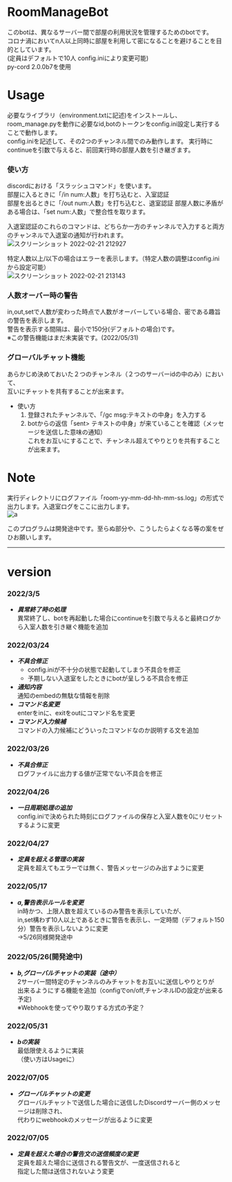 # RoomManageBot
このbotは、異なるサーバー間で部屋の利用状況を管理するためのbotです。  
コロナ渦においてn人以上同時に部屋を利用して密になることを避けることを目的としています。  
(定員はデフォルトで10人 config.iniにより変更可能)  
py-cord 2.0.0b7を使用  

# Usage
必要なライブラリ（environment.txtに記述)をインストールし、room_manage.pyを動作に必要なid,botのトークンをconfig.ini設定し実行することで動作します。  
config.iniを記述して、その2つのチャンネル間でのみ動作します。
実行時にcontinueを引数で与えると、前回実行時の部屋人数を引き継ぎます。

### 使い方
discordにおける「スラッシュコマンド」を使います。  
部屋に入るときに「/in num:人数」を打ち込むと、入室認証  
部屋を出るときに「/out num:人数」を打ち込むと、退室認証
部屋人数に矛盾がある場合は、「set num:人数」で整合性を取ります。

入退室認証のこれらのコマンドは、どちらか一方のチャンネルで入力すると両方のチャンネルで入退室の通知が行われます。  
![スクリーンショット 2022-02-21 212927](https://user-images.githubusercontent.com/84169441/154955585-a3ba2edd-e0f5-4ac7-9af5-daf4a1d93ef0.png)  

特定人数以上/以下の場合はエラーを表示します。（特定人数の調整はconfig.iniから設定可能）  
![スクリーンショット 2022-02-21 213143](https://user-images.githubusercontent.com/84169441/154955797-f8db6d5d-2284-4b7a-921a-f46da4d46f18.png)

### 人数オーバー時の警告
in,out,setで人数が変わった時点で人数がオーバーしている場合、密である趣旨の警告を表示します。  
警告を表示する間隔は、最小で150分(デフォルトの場合)です。  
※この警告機能はまだ未実装です。(2022/05/31)  

### グローバルチャット機能
あらかじめ決めておいた２つのチャンネル（２つのサーバーidの中のみ）において、  
互いにチャットを共有することが出来ます。  
- 使い方  
  1. 登録されたチャンネルで、「/gc msg:テキストの中身」を入力する  
  2. botからの返信「sent> テキストの中身」が来ていることを確認（メッセージを送信した意味の通知）  
これをお互いにすることで、チャンネル超えてやりとりを共有することが出来ます。  
 
# Note
実行ディレクトリにログファイル「room-yy-mm-dd-hh-mm-ss.log」の形式で出力します。入退室ログをここに出力します。  
![a](https://user-images.githubusercontent.com/84169441/154956338-6c9e3289-a5f6-47c1-af4a-587504a146f8.png)  
 
このプログラムは開発途中です。至らぬ部分や、こうしたらよくなる等の案をぜひお願いします。  

*    *    *
# version
### 2022/3/5  
- ***異常終了時の処理***  
異常終了し、botを再起動した場合にcontinueを引数で与えると最終ログから入室人数を引き継ぐ機能を追加  
  
### 2022/03/24
- ***不具合修正***  
    - config.iniが不十分の状態で起動してしまう不具合を修正  
    - 予期しない入退室をしたときにbotが呈しうる不具合を修正
- ***通知内容***  
通知のembedの無駄な情報を削除  
- ***コマンド名変更***  
enterをinに、exitをoutにコマンド名を変更  
- ***コマンド入力候補***  
コマンドの入力候補にどういったコマンドなのか説明する文を追加  

### 2022/03/26
- ***不具合修正***  
ログファイルに出力する値が正常でない不具合を修正  

### 2022/04/26
- ***一日周期処理の追加***  
config.iniで決められた時刻にログファイルの保存と入室人数を0にリセットするように変更  

### 2022/04/27
- ***定員を超える管理の実装***  
定員を超えてもエラーでは無く、警告メッセージのみ出すように変更  

### 2022/05/17
- ***a,警告表示ルールを変更***  
in時かつ、上限人数を超えているのみ警告を表示していたが、  
in,set構わず10人以上であるときに警告を表示し、一定時間（デフォルト150分）警告を表示しないように変更  
→5/26同様開発途中  

### 2022/05/26(開発途中)
- ***b,グローバルチャットの実装（途中）***  
2サーバー間特定のチャンネルのみチャットをお互いに送信しやりとりが  
出来るようにする機能を追加（configでon/off,チャンネルIDの設定が出来る予定)  
※Webhookを使ってやり取りする方式の予定？  

### 2022/05/31
- ***bの実装***  
最低限使えるように実装  
（使い方はUsageに）  

### 2022/07/05
- ***グローバルチャットの変更***  
グローバルチャットで送信した場合に送信したDiscordサーバー側のメッセージは削除され、  
代わりにwebhookのメッセージが出るように変更  

### 2022/07/05
- ***定員を超えた場合の警告文の送信頻度の変更***  
定員を超えた場合に送信される警告文が、一度送信されると  
指定した間は送信されないよう変更  